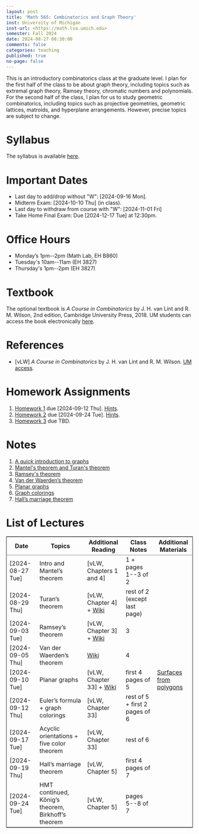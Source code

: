 ```yaml
---
layout: post
title: 'Math 565: Combinatorics and Graph Theory'
inst: University of Michigan
inst-url: <https://math.lsa.umich.edu>
semester: Fall 2024
date: 2024-08-27 08:30:00
comments: false
categories: teaching
published: true
no-page: false 
---
```

This is an introductory combinatorics class at the graduate level.
I plan for the first half of the class to be about graph theory, including
topics such as extremal graph theory, Ramsey theory, chromatic numbers
and polynomials.
For the second half of the class, I plan for us to 
study geometric combinatorics, including topics such as projective
geometries, geometric lattices, matroids, and hyperplane arrangements.
However, precise topics are subject to change. 


# Syllabus

The syllabus is available [here](https://www.dropbox.com/scl/fi/ssmxxbwi05fkn3612gtkq/24F-Math565-Syllabus.pdf?rlkey=umpfkz0fpy4xegc9kui781xmj&dl=0).


# Important Dates

-   Last day to add/drop without "W": <span class="timestamp-wrapper"><span class="timestamp">[2024-09-16 Mon]</span></span>.
-   Midterm Exam: <span class="timestamp-wrapper"><span class="timestamp">[2024-10-10 Thu] </span></span> (in class).
-   Last day to withdraw from course with "W": <span class="timestamp-wrapper"><span class="timestamp">[2024-11-01 Fri]</span></span>
-   Take Home Final Exam: Due <span class="timestamp-wrapper"><span class="timestamp">[2024-12-17 Tue] </span></span> at 12:30pm.


# Office Hours

-   Monday’s 1pm--2pm (Math Lab, EH B860)
-   Tuesday's 10am--11am (EH 3827)
-   Thursday's 1pm--2pm (EH 3827)


# Textbook

The optional textbook is *A Course in Combinatorics* by J. H. van Lint and R. M. Wilson, 2nd edition, Cambridge University Press, 2018. UM students can access the book electronically [here](https://doi-org.proxy.lib.umich.edu/10.1017/CBO9780511987045).


# References

-   [vLW] *A Course in Combinatorics* by J. H. van Lint and R. M. Wilson. [UM access](https://doi-org.proxy.lib.umich.edu/10.1017/CBO9780511987045).


# Homework Assignments

1.  [Homework 1](https://www.dropbox.com/scl/fi/uws1z9ila4ta5gq2fwbih/Math565-Homework1.pdf?rlkey=zt64ihneyuh30ry0ii7vdlwpp&dl=0) due <span class="timestamp-wrapper"><span class="timestamp">[2024-09-12 Thu]</span></span>. [Hints](https://www.dropbox.com/scl/fi/w47i9kx5c705v0naofzyz/Math565-Hints-Homework1.pdf?rlkey=bc7n2y82rly8p8cqvb3t0cwj1&dl=0).
2.  [Homework 2](https://www.dropbox.com/scl/fi/hy4x92r1q8slmt26efuzm/Math565-Homework2.pdf?rlkey=8gq1gdn0uptdrnzs06eycdyxv&st=9ujx51na&dl=0) due <span class="timestamp-wrapper"><span class="timestamp">[2024-09-24 Tue]</span></span>. [Hints](https://www.dropbox.com/scl/fi/oe10927yq51vvy018vrif/Math565-Hints-Homework2.pdf?rlkey=tj34opv0eu5tdy2qmxz3u9om7&st=2kb0hos0&dl=0).
3.  [Homework 3](https://www.dropbox.com/scl/fi/qy1cerbblgud2ajmiobyk/Math565-Homework3.pdf?rlkey=v9kr26aomho1pgnpzbc80vqb8&st=pkhqzznn&dl=0) due TBD.


# Notes

1.  [A quick introduction to graphs](https://www.dropbox.com/scl/fi/obj4s9jcpm83l7qgz9ww1/1-Quick-intro-to-graphs.pdf?rlkey=owguctpxa48l773z1637qb8wd&dl=0)
2.  [Mantel's theorem and Turan's theorem](https://www.dropbox.com/scl/fi/3b8cftj3z0n1phaftuws4/2-Mantel-s-Theorem-and-Tur-n-s-Theorem.pdf?rlkey=hqyt68onshosmykhe6hb9wtt4&dl=0)
3.  [Ramsey's theorem](https://www.dropbox.com/scl/fi/54x7o5ygniwlq7dni3cxy/3-Ramsey-s-Theorem.pdf?rlkey=3eojvoub71ipgu2x99yn1ch7h&dl=0)
4.  [Van der Waerden’s theorem](https://www.dropbox.com/scl/fi/bgdwzu2obfdl7z0agmc9m/4-Van-der-Waerden-s-theorem.pdf?rlkey=h9uswfibhp2ohwv5958axpyu2&dl=0)
5.  [Planar graphs](https://www.dropbox.com/scl/fi/shcfttstoaltjth69qeis/5-Planar-graphs-and-embeddings-on-surfaces.pdf?rlkey=0sf213u4yxpe6atg3tvln7fps&dl=0)
6.  [Graph colorings](https://www.dropbox.com/scl/fi/7llq0zpxuzvvvagcusg1a/6-Graph-coloring.pdf?rlkey=a4b328f2z9bldtjm6k1lbyv21&st=206p7s08&dl=0)
7.  [Hall’s marriage theorem](https://www.dropbox.com/scl/fi/mblmbw1aacyqf8ui3k8r9/7-Hall-s-marriage-theorem.pdf?rlkey=02ktww9u1is8dtfrgrsl1c6op&st=tc8ejkfm&dl=0)


# List of Lectures

<table border="2" cellspacing="0" cellpadding="6" rules="groups" frame="hsides">


<colgroup>
<col  class="org-left" />

<col  class="org-left" />

<col  class="org-left" />

<col  class="org-left" />

<col  class="org-left" />
</colgroup>
<thead>
<tr>
<th scope="col" class="org-left">Date</th>
<th scope="col" class="org-left">Topics</th>
<th scope="col" class="org-left">Additional Reading</th>
<th scope="col" class="org-left">Class Notes</th>
<th scope="col" class="org-left">Additional Materials</th>
</tr>
</thead>

<tbody>
<tr>
<td class="org-left"><span class="timestamp-wrapper"><span class="timestamp">[2024-08-27 Tue]</span></span></td>
<td class="org-left">Intro and Mantel’s theorem</td>
<td class="org-left">[vLW, Chapters 1 and 4]</td>
<td class="org-left">1 + pages 1--3 of 2</td>
<td class="org-left">&#xa0;</td>
</tr>


<tr>
<td class="org-left"><span class="timestamp-wrapper"><span class="timestamp">[2024-08-29 Thu]</span></span></td>
<td class="org-left">Turan’s theorem</td>
<td class="org-left">[vLW, Chapter 4] + <a href="https://en.wikipedia.org/wiki/Tur%C3%A1n%27s_theorem">Wiki</a></td>
<td class="org-left">rest of 2 (except last page)</td>
<td class="org-left">&#xa0;</td>
</tr>


<tr>
<td class="org-left"><span class="timestamp-wrapper"><span class="timestamp">[2024-09-03 Tue]</span></span></td>
<td class="org-left">Ramsey’s theorem</td>
<td class="org-left">[vLW, Chapter 3] + <a href="https://en.wikipedia.org/wiki/Ramsey%27s_theorem">Wiki</a></td>
<td class="org-left">3</td>
<td class="org-left">&#xa0;</td>
</tr>


<tr>
<td class="org-left"><span class="timestamp-wrapper"><span class="timestamp">[2024-09-05 Thu]</span></span></td>
<td class="org-left">Van der Waerden’s theorem</td>
<td class="org-left"><a href="https://en.wikipedia.org/wiki/Van_der_Waerden%27s_theorem">Wiki</a></td>
<td class="org-left">4</td>
<td class="org-left">&#xa0;</td>
</tr>


<tr>
<td class="org-left"><span class="timestamp-wrapper"><span class="timestamp">[2024-09-10 Tue]</span></span></td>
<td class="org-left">Planar graphs</td>
<td class="org-left">[vLW, Chapter 33] + <a href="https://en.wikipedia.org/wiki/Planar_graph">Wiki</a></td>
<td class="org-left">first 4 pages of 5</td>
<td class="org-left"><a href="https://en.wikipedia.org/wiki/Surface_(topology)#Construction_from_polygons">Surfaces from polygons</a></td>
</tr>


<tr>
<td class="org-left"><span class="timestamp-wrapper"><span class="timestamp">[2024-09-12 Thu]</span></span></td>
<td class="org-left">Euler’s formula + graph colorings</td>
<td class="org-left">[vLW, Chapter 33]</td>
<td class="org-left">rest of 5 + first 2 pages of 6</td>
<td class="org-left">&#xa0;</td>
</tr>


<tr>
<td class="org-left"><span class="timestamp-wrapper"><span class="timestamp">[2024-09-17 Tue]</span></span></td>
<td class="org-left">Acyclic orientations + five color theorem</td>
<td class="org-left">[vLW, Chapter 33]</td>
<td class="org-left">rest of 6</td>
<td class="org-left">&#xa0;</td>
</tr>


<tr>
<td class="org-left"><span class="timestamp-wrapper"><span class="timestamp">[2024-09-19 Thu]</span></span></td>
<td class="org-left">Hall’s marriage theorem</td>
<td class="org-left">[vLW, Chapter 5]</td>
<td class="org-left">first 4 pages of 7</td>
<td class="org-left">&#xa0;</td>
</tr>


<tr>
<td class="org-left"><span class="timestamp-wrapper"><span class="timestamp">[2024-09-24 Tue]</span></span></td>
<td class="org-left">HMT continued, Kőnig’s theorem, Birkhoff’s theorem</td>
<td class="org-left">[vLW, Chapter 5]</td>
<td class="org-left">pages 5--8 of 7</td>
<td class="org-left">&#xa0;</td>
</tr>
</tbody>
</table>

